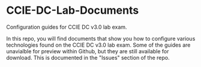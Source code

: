 # CCIE-DC-Lab-Documents
Configuration guides for CCIE DC v3.0 lab exam.

In this repo, you will find documents that show you how to configure various technologies found on the CCIE DC v3.0 lab exam. Some of the guides are unavialble for preview within Github, but they are still available for download. This is documented in the "Issues" section of the repo.
